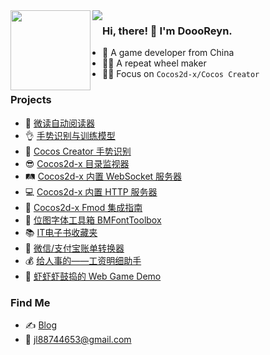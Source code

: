 <a style="float:left;">
  <img width="128px" src="https://user-images.githubusercontent.com/2780145/109505497-a8d97600-7ac2-11eb-9cfe-1e34b52a89ed.gif" />
  <img align="right" src="https://github-readme-stats.vercel.app/api?username=doooreyn&show_icons=true&hide_title=true&hide_border=true&count_private=true&include_all_commits=true&theme=vue" />
</a>

### Hi, there! 🤠 I'm DoooReyn.

- 🐼 A game developer from China
- 👷‍♂️ A repeat wheel maker
- 🧙‍♂️ Focus on `Cocos2d-x/Cocos Creator`


### Projects

- 📘 [微读自动阅读器](https://github.com/DoooReyn/WxRead-PC-AutoReader)
- 👌 [手势识别与训练模型](https://wu57.cn/Game/gestures/)
- 🖕 [Cocos Creator 手势识别](https://github.com/DoooReyn/ccc-gesture-recognition)
- 😎 [Cocos2d-x 目录监视器](https://github.com/DoooReyn/cocos2d-x-dir-monitor)
- 🛤️ [Cocos2d-x 内置 WebSocket 服务器](https://github.com/DoooReyn/cocos2d-x-lws)
- 💻 [Cocos2d-x 内置 HTTP 服务器](https://github.com/DoooReyn/cocos2d-x-lhs)
- 🎸 [Cocos2d-x Fmod 集成指南](https://github.com/DoooReyn/fmod-for-cocos2dx)
- 🧰 [位图字体工具箱 BMFontToolbox](https://github.com/DoooReyn/BMFontToolbox)
- 📚 [IT电子书收藏夹](https://github.com/DoooReyn/dbooks-links.git)
- 📒 [微信/支付宝账单转换器](https://github.com/DoooReyn/wechat-alipay-bill-converter)
- 💰 [给人事的——工资明细助手](https://wu57.cn/Game/SalaryBook/)
- 👾 [虾虾虾鼓捣的 Web Game Demo](https://wu57.cn/Game/games/)

### Find Me

- ✍️ [Blog](https://wu57.cn/)
- 📧 jl88744653@gmail.com
